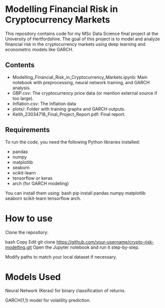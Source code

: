 # Modelling Financial Risk in Cryptocurrency Markets

This repository contains code for my MSc Data Science final project at the University of Hertfordshire. The goal of this project is to model and analyze financial risk in the cryptocurrency markets using deep learning and econometric models like GARCH.

## Contents
- Modelling_Financial_Risk_in_Cryptocurrency_Markets.ipynb: Main notebook with preprocessing, neural network training, and GARCH analysis.
- GBP.csv: The cryptocurrency price data (or mention external source if too large).
- Inflation.csv: The inflation data 
- plots/: Folder with training graphs and GARCH outputs.
- Keith_23034718_Final_Project_Report.pdf: Final report.

## Requirements
To run the code, you need the following Python libraries installed:
- pandas
- numpy
- matplotlib
- seaborn
- scikit-learn
- tensorflow or keras
- arch (for GARCH modeling)

You can install them using:
bash
pip install pandas numpy matplotlib seaborn scikit-learn tensorflow arch.

# How to use
Clone the repository:

bash
Copy
Edit
git clone https://github.com/your-username/crypto-risk-modelling.git
Open the Jupyter notebook and run it step-by-step.

Modify paths to match your local dataset if necessary.

# Models Used
Neural Network (Keras) for binary classification of returns.

GARCH(1,1) model for volatility prediction.
